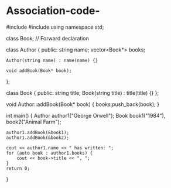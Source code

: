 # Association-code-
#include <iostream>
#include <vector>
using namespace std;

class Book; // Forward declaration

class Author {
public:
    string name;
    vector<Book*> books;

    Author(string name) : name(name) {}

    void addBook(Book* book);
};

class Book {
public:
    string title;
    Book(string title) : title(title) {}
};

void Author::addBook(Book* book) {
    books.push_back(book);
}

int main() {
    Author author1("George Orwell");
    Book book1("1984"), book2("Animal Farm");

    author1.addBook(&book1);
    author1.addBook(&book2);

    cout << author1.name << " has written: ";
    for (auto book : author1.books) {
        cout << book->title << ", ";
    }
    return 0;
}

